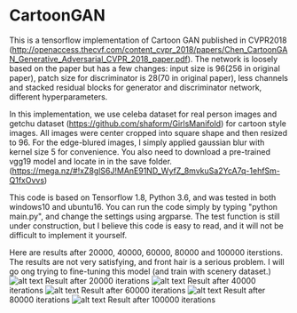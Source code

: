 # CartoonGAN
This is a tensorflow implementation of Cartoon GAN published in CVPR2018 (http://openaccess.thecvf.com/content_cvpr_2018/papers/Chen_CartoonGAN_Generative_Adversarial_CVPR_2018_paper.pdf). The network is loosely based on the paper but has a few changes: input size is 96(256 in original paper), patch size for discriminator is 28(70 in original paper), less channels and stacked residual blocks for generator and discriminator network, different hyperparameters.

In this implementation, we use celeba dataset for real person images and getchu dataset (https://github.com/shaform/GirlsManifold) for cartoon style images. All images were center cropped into square shape and then resized to 96. For the edge-blured images, I simply applied gaussian blur with kernel size 5 for convenience. You also need to download a pre-trained vgg19 model and locate in in the save folder. (https://mega.nz/#!xZ8glS6J!MAnE91ND_WyfZ_8mvkuSa2YcA7q-1ehfSm-Q1fxOvvs)

This code is based on Tensorflow 1.8, Python 3.6, and was tested in both windows10 and ubuntu16. You can run the code simply by typing "python main.py", and change the settings using argparse. The test function is still under construction, but I believe this code is easy to read, and it will not be difficult to implement it yourself.

Here are results after 20000, 40000, 60000, 80000 and 100000 iterstions. The results are not very satisfying, and front hair is a serious problem. I will go ong trying to fine-tuning this model (and train with scenery dataset.)
![alt text](https://github.com/SystemErrorWang/CartoonGAN/blob/master/results/19999.png?raw=true)
Result after 20000 iterations
![alt text](https://github.com/SystemErrorWang/CartoonGAN/blob/master/results/39999.png?raw=true)
Result after 40000 iterations
![alt text](https://github.com/SystemErrorWang/CartoonGAN/blob/master/results/59999.png?raw=true)
Result after 60000 iterations
![alt text](https://github.com/SystemErrorWang/CartoonGAN/blob/master/results/79999.png?raw=true)
Result after 80000 iterations
![alt text](https://github.com/SystemErrorWang/CartoonGAN/blob/master/results/99999.png?raw=true)
Result after 100000 iterations

